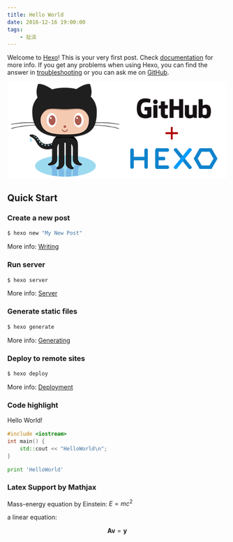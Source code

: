 ```yaml
---
title: Hello World
date: 2016-12-16 19:00:00
tags:
    - 扯淡
---
```

Welcome to [Hexo](https://hexo.io/)! This is your very first post. Check [documentation](https://hexo.io/docs/) for more info. If you get any problems when using Hexo, you can find the answer in [troubleshooting](https://hexo.io/docs/troubleshooting.html) or you can ask me on [GitHub](https://github.com/hexojs/hexo/issues).

![Hexo](/img/helloworld_hexo.png)
<!-- more -->
## Quick Start

### Create a new post

``` bash
$ hexo new "My New Post"
```

More info: [Writing](https://hexo.io/docs/writing.html)

### Run server

``` bash
$ hexo server
```

More info: [Server](https://hexo.io/docs/server.html)

### Generate static files

``` bash
$ hexo generate
```

More info: [Generating](https://hexo.io/docs/generating.html)

### Deploy to remote sites

``` bash
$ hexo deploy
```

More info: [Deployment](https://hexo.io/docs/deployment.html)

### Code highlight

Hello World!

``` cpp
#include <iostream>
int main() {
    std::cout << "HelloWorld\n";
}
```

``` py
print 'HelloWorld'
```

### Latex Support by Mathjax

Mass-energy equation by Einstein: $E = mc^2$

a linear equation:

$$\mathbf{A}\mathbf{v} = \mathbf{y}$$
